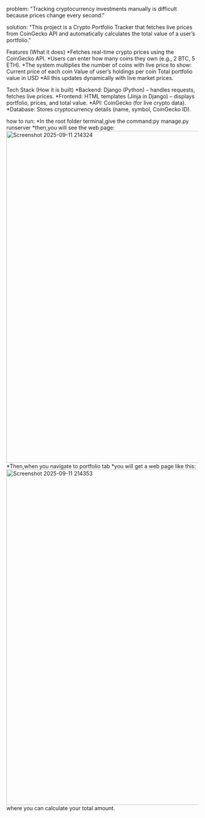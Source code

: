 problem:
"Tracking cryptocurrency investments manually is difficult because prices change every second."

solution:
"This project is a Crypto Portfolio Tracker that fetches live prices from CoinGecko API and automatically calculates the total value of a user’s portfolio."

Features (What it does)
*Fetches real-time crypto prices using the CoinGecko API.
*Users can enter how many coins they own (e.g., 2 BTC, 5 ETH).
*The system multiplies the number of coins with live price to show:
  Current price of each coin
  Value of user’s holdings per coin
  Total portfolio value in USD
*All this updates dynamically with live market prices.

Tech Stack (How it is built)
*Backend: Django (Python) – handles requests, fetches live prices.
*Frontend: HTML templates (Jinja in Django) – displays portfolio, prices, and total value.
*API: CoinGecko (for live crypto data).
*Database: Stores cryptocurrency details (name, symbol, CoinGecko ID).

how to run:
*In the root folder terminal,give the command:py manage.py runserver
*then,you will see the web page:
<img width="1776" height="869" alt="Screenshot 2025-09-11 214324" src="https://github.com/user-attachments/assets/5ae72bef-9736-4964-9e67-4fd57ea4f44b" />
*Then,when you navigate to portfolio tab
*you will get a web page like this:
<img width="1852" height="878" alt="Screenshot 2025-09-11 214353" src="https://github.com/user-attachments/assets/80fa0f19-f0d9-4e35-840f-9e3a3ab55c10" />
where you can calculate your total amount.

